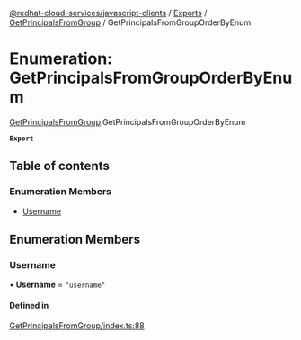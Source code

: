 [@redhat-cloud-services/javascript-clients](../README.md) / [Exports](../modules.md) / [GetPrincipalsFromGroup](../modules/GetPrincipalsFromGroup.md) / GetPrincipalsFromGroupOrderByEnum

# Enumeration: GetPrincipalsFromGroupOrderByEnum

[GetPrincipalsFromGroup](../modules/GetPrincipalsFromGroup.md).GetPrincipalsFromGroupOrderByEnum

**`Export`**

## Table of contents

### Enumeration Members

- [Username](GetPrincipalsFromGroup.GetPrincipalsFromGroupOrderByEnum.md#username)

## Enumeration Members

### Username

• **Username** = ``"username"``

#### Defined in

[GetPrincipalsFromGroup/index.ts:88](https://github.com/RedHatInsights/javascript-clients/blob/main/packages/rbac/GetPrincipalsFromGroup/index.ts#L88)
